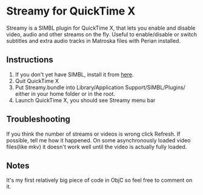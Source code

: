 Streamy for QuickTime X
================================

Streamy is a SIMBL plugin for QuickTime X, that lets you enable and disable video, audio and other streams on the fly. Useful to enable/disable or switch subtitles and extra audio tracks in Matroska files with Perian installed.

Instructions
-------------------------
1. If you don't yet have SIMBL, install it from [here](http://www.culater.net/software/SIMBL/SIMBL.php).
2. Quit QuickTime X
3. Put Streamy.bundle into Library/Application Support/SIMBL/Plugins/ either in your home folder or in the root.
4. Launch QuickTime X, you should see Streamy menu bar

Troubleshooting
-------------------------
If you think the number of streams or videos is wrong click Refresh. If possible, tell me how it happened. On some asynchronously loaded video files(like mkv) it doesn't work well until the video is actually fully loaded.

Notes
-------------------------
It's my first relatively big piece of code in ObjC so feel free to comment on it.
